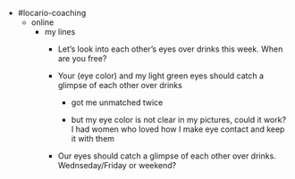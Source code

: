 - #locario-coaching
	 - online
		 - my lines
			 - Let’s look into each other’s eyes over drinks this week. When are you free?

			 - Your (eye color) and my light green eyes should catch a glimpse of each other over drinks
				 - got me unmatched twice

				 - but my eye color is not clear in my pictures, could it work? I had women who loved how I make eye contact and keep it with them

			 - Our eyes should catch a glimpse of each other over drinks. Wednseday/Friday or weekend?
